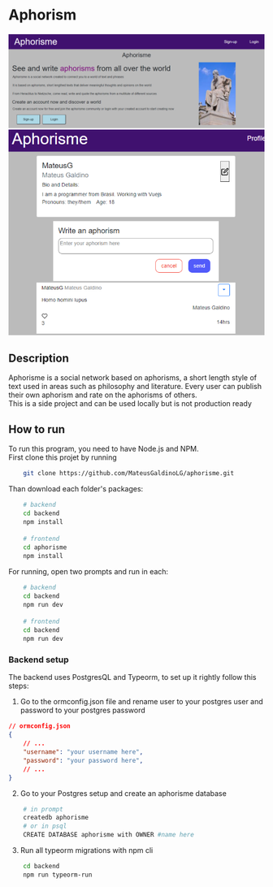 # Aphorism

![home example](/ReadmeImage/AphorismeHome.png)
![profile example](/ReadmeImage/AphorismeProfile.png)

## Description

Aphorisme is a social network based on aphorisms, a short length style of text used in areas such as philosophy and literature. Every user can publish their own aphorism and rate on the aphorisms of others.  
This is a side project and can be used locally but is not production ready

## How to run

To run this program, you need to have Node.js and NPM.  
First clone this projet by running

```bash
    git clone https://github.com/MateusGaldinoLG/aphorisme.git
```

Than download each folder's packages:

```bash
    # backend
    cd backend
    npm install

    # frontend
    cd aphorisme
    npm install
```

For running, open two prompts and run in each:

```bash
    # backend
    cd backend
    npm run dev

    # frontend
    cd backend
    npm run dev
```

### Backend setup

The backend uses PostgresQL and Typeorm, to set up it rightly follow this steps:

1. Go to the ormconfig.json file and rename user to your postgres user and password to your postgres password

```JSON
// ormconfig.json
{
    // ...
    "username": "your username here",
    "password": "your password here",
    // ...
}
```

2. Go to your Postgres setup and create an aphorisme database

```bash
    # in prompt
    createdb aphorisme
    # or in psql
    CREATE DATABASE aphorisme with OWNER #name here
```

3. Run all typeorm migrations with npm cli

```bash
    cd backend
    npm run typeorm-run
```
